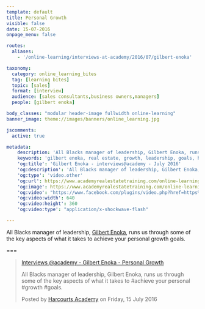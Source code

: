 ```yaml
---
template: default
title: Personal Growth
visible: false
date: 15-07-2016
onpage_menu: false

routes:
  aliases:
    - '/online-learning/interviews-at-academy/2016/07/gilbert-enoka'

taxonomy:
  category: online_learning_bites
  tag: [learning bites]
  topic: [sales]
  format: [interview]
  audience: [sales consultants,business owners,managers]
  people: [gilbert enoka]

body_classes: "modular header-image fullwidth online-learning"
banner_image: theme://images/banners/online_learning.jpg

jscomments:
  active: true

metadata:
    description: 'All Blacks manager of leadership, Gilbert Enoka, runs us through some of the key aspects of what it takes to achieve your personal growth goals.'
    keywords: 'gilbert enoka, real estate, growth, leadership, goals, harcourts'
    'og:title': 'Gilbert Enoka - interviews@academy - July 2016'
    'og:description': 'All Blacks manager of leadership, Gilbert Enoka, runs us through some of the key aspects of what it takes to achieve your personal growth goals.'
    'og:type': 'video.other'
    'og:url': https://www.academyrealestatetraining.com/online-learning/bites/2016/07/15/gilbert-enoka#pk_campaign=Social-2016-07
    'og:image': https://www.academyrealestatetraining.com/online-learning/bites/2016/07/15/gilbert-enoka/gilbert-enoka.jpg
    'og:video': "https://www.facebook.com/plugins/video.php?href=https%3A%2F%2Fwww.facebook.com%2Fharcourtsacademy%2Fvideos%2F10153554214067676%2F&width=640&show_text=false&appId=667620916615872&height=360"
    'og:video:width': 640
    'og:video:height': 360
    'og:video:type': "application/x-shockwave-flash"

---
```


All Blacks manager of leadership, [Gilbert Enoka](https://www.facebook.com/gilbert.enoka), runs us through some of the key aspects of what it takes to achieve your personal growth goals.

===

<div id="fb-root"></div>
<script>(function(d, s, id) {
  var js, fjs = d.getElementsByTagName(s)[0];
  if (d.getElementById(id)) return;
  js = d.createElement(s); js.id = id;
  js.src = "//connect.facebook.net/en_GB/sdk.js#xfbml=1&version=v2.6&appId=667620916615872";
  fjs.parentNode.insertBefore(js, fjs);
}(document, 'script', 'facebook-jssdk'));</script>

<div class="fb-video" data-href="https://www.facebook.com/harcourtsacademy/videos/10153554214067676/" data-show-text="false"><blockquote cite="https://www.facebook.com/harcourtsacademy/videos/10153554214067676/" class="fb-xfbml-parse-ignore"><a href="https://www.facebook.com/harcourtsacademy/videos/10153554214067676/">Interviews &#064;academy - Gilbert Enoka - Personal Growth</a><p>All Blacks manager of leadership, Gilbert Enoka, runs us through some of the key aspects of what it takes to #achieve your personal #growth #goals.</p>Posted by <a href="https://www.facebook.com/harcourtsacademy/">Harcourts Academy</a> on Friday, 15 July 2016</blockquote></div>
